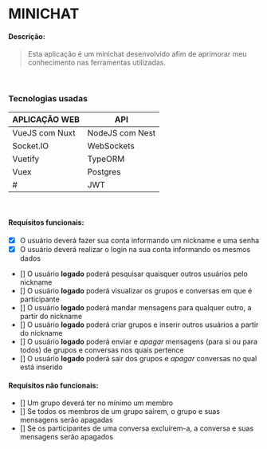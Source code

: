# MINICHAT

#### Descrição:
> Esta aplicação é um minichat desenvolvido afim de aprimorar meu conhecimento nas ferramentas utilizadas.

<br>

### Tecnologias usadas
|  APLICAÇÃO WEB  |       API        |
|-----------------|------------------|
| VueJS com Nuxt  | NodeJS com Nest  |
| Socket.IO       | WebSockets       |
| Vuetify         | TypeORM          |
| Vuex            | Postgres         |
| #               | JWT              |

<br>

#### Requisitos funcionais:
- [x] O usuário deverá fazer sua conta informando um nickname e uma senha
- [x] O usuário deverá realizar o login na sua conta informando os mesmos dados
- [] O usuário **logado** poderá pesquisar quaisquer outros usuários pelo nickname
- [] O usuário **logado** poderá visualizar os grupos e conversas em que é participante
- [] O usuário **logado** poderá mandar mensagens para qualquer outro, a partir do nickname
- [] O usuário **logado** poderá criar grupos e inserir outros usuários a partir do nickname
- [] O usuário **logado** poderá enviar e _apagar_ mensagens (para si ou para todos) de grupos e conversas nos quais pertence
- [] O usuário **logado** poderá sair dos grupos e _apagar_ conversas no qual está inserido


#### Requisitos não funcionais:
- [] Um grupo deverá ter no mínimo um membro
- [] Se todos os membros de um grupo saírem, o grupo e suas mensagens serão apagadas
- [] Se os participantes de uma conversa excluírem-a, a conversa e suas mensagens serão apagados